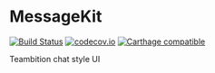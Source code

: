 # MessageKit

[![Build Status](https://travis-ci.org/mrchenhao/MessageKit.svg?branch=master)](https://travis-ci.org/mrchenhao/MessageKit)    [![codecov.io](https://codecov.io/github/mrchenhao/MessageKit/coverage.svg?branch=master)](https://codecov.io/github/mrchenhao/MessageKit?branch=master) [![Carthage compatible](https://img.shields.io/badge/Carthage-compatible-4BC51D.svg?style=flat)](https://github.com/Carthage/Carthage)

Teambition chat style UI

